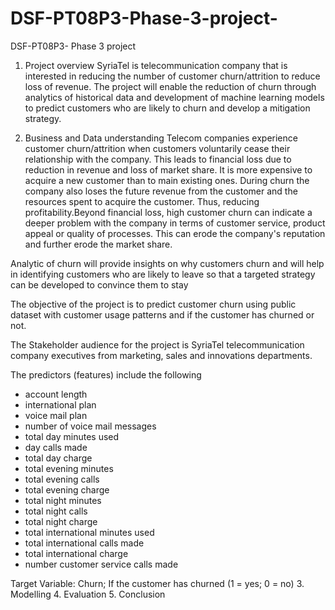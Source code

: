 # DSF-PT08P3-Phase-3-project-
DSF-PT08P3- Phase 3 project 

1. Project overview
SyriaTel is telecommunication company that is interested in reducing the number of customer churn/attrition to reduce loss of revenue. The project will enable the reduction of churn through analytics of historical data and development of machine learning models to predict customers who are likely to churn and develop a mitigation strategy.

2. Business and Data understanding
Telecom companies experience customer churn/attrition when customers voluntarily cease their relationship with the company. This leads to financial loss due to reduction in revenue and loss of market share. It is more expensive to acquire a new customer than to main existing ones. During churn the company also loses the future revenue from the customer and the resources spent to acquire the customer. Thus, reducing profitability.Beyond financial loss, high customer churn can indicate a deeper problem with the company in terms of customer service, product appeal or quality of processes. This can erode the company's reputation and further erode the market share.

Analytic of churn will provide insights on why customers churn and will help in identifying customers who are likely to leave so that a targeted strategy can be developed to convince them to stay

The objective of the project is to predict customer churn using public dataset with customer usage patterns and if the customer has churned or not.

The Stakeholder audience for the project is SyriaTel telecommunication company executives from marketing, sales and innovations departments.

The predictors (features) include the following
* account length
* international plan
* voice mail plan
* number of voice mail messages
* total day minutes used
* day calls made
* total day charge
* total evening minutes
* total evening calls
* total evening charge
* total night minutes
* total night calls
* total night charge
* total international minutes used
* total international calls made
* total international charge
* number customer service calls made

Target Variable:
Churn; If the customer has churned (1 = yes; 0 = no)
3. Modelling
4. Evaluation
5. Conclusion